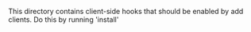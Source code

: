 This directory contains client-side hooks that should be enabled by add clients.
Do this by running 'install'